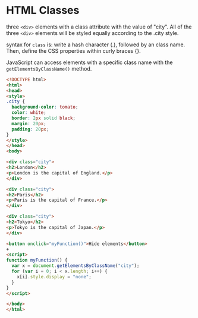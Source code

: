 # HTML Classes

three `<div>` elements with a class attribute with the value of "city". All of the three `<div>` elements will be styled equally according to the .city style.

syntax for `class` is: write a hash character (.), followed by an class name. Then, define the CSS properties within curly braces {}.

JavaScript can access elements with a specific class name with the `getElementsByClassName()` method.

```html
<!DOCTYPE html>
<html>
<head>
<style>
.city {
  background-color: tomato;
  color: white;
  border: 2px solid black;
  margin: 20px;
  padding: 20px;
}
</style>
</head>
<body>

<div class="city">
<h2>London</h2>
<p>London is the capital of England.</p>
</div> 

<div class="city">
<h2>Paris</h2>
<p>Paris is the capital of France.</p>
</div>

<div class="city">
<h2>Tokyo</h2>
<p>Tokyo is the capital of Japan.</p>
</div>

<button onclick="myFunction()">Hide elements</button>
+
<script>
function myFunction() {
  var x = document.getElementsByClassName("city");
  for (var i = 0; i < x.length; i++) {
    x[i].style.display = "none";
  }
}
</script>

</body>
</html>

```

